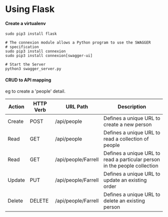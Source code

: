 # Using Flask
#### Create a virtualenv
```
sudo pip3 install flask

# The connexion module allows a Python program to use the SWAGGER
# specification
sudo pip3 install connexion
sudo pip3 install connexion[swagger-ui]

# Start the Server
python3 swagger_server.py
```

#### CRUD to API mapping
eg to create a 'people' detail.

 Action | HTTP Verb | URL Path | Description  
 --- |--- | --- | --- |
 Create | POST | /api/people | Defines a unique URL to create a new person
 Read | GET | /api/people | Defines a unique URL to read a collection of people
 Read | GET | /api/people/Farrell | Defines a unique URL to read a particular person in the people collection
 Update | PUT | /api/people/Farrell | Defines a unique URL to update an existing order
 Delete | DELETE | /api/people/Farrell | Defines a unique URL to delete an existing person
